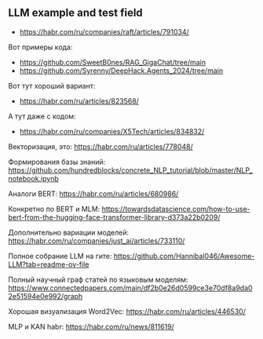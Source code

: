 ## LLM example and test field

- https://habr.com/ru/companies/raft/articles/791034/

Вот примеры кода:
- https://github.com/SweetB0nes/RAG_GigaChat/tree/main
- https://github.com/Syrenny/DeepHack.Agents_2024/tree/main

Вот тут хороший вариант:
- https://habr.com/ru/articles/823568/

А тут даже с кодом:
- https://habr.com/ru/companies/X5Tech/articles/834832/

Векторизация, это:
https://habr.com/ru/articles/778048/

Формирования базы знаний:
https://github.com/hundredblocks/concrete_NLP_tutorial/blob/master/NLP_notebook.ipynb

Аналоги BERT:
https://habr.com/ru/articles/680986/

Конкретно по BERT и MLM:
https://towardsdatascience.com/how-to-use-bert-from-the-hugging-face-transformer-library-d373a22b0209/

Дополнительно вариации моделей:
https://habr.com/ru/companies/just_ai/articles/733110/

Полное собрание LLM на гите:
https://github.com/Hannibal046/Awesome-LLM?tab=readme-ov-file

Полный научный граф статей по языковым моделям:
https://www.connectedpapers.com/main/df2b0e26d0599ce3e70df8a9da02e51594e0e992/graph

Хорошая визуализация Word2Vec:
https://habr.com/ru/articles/446530/

MLP и KAN habr:
https://habr.com/ru/news/811619/